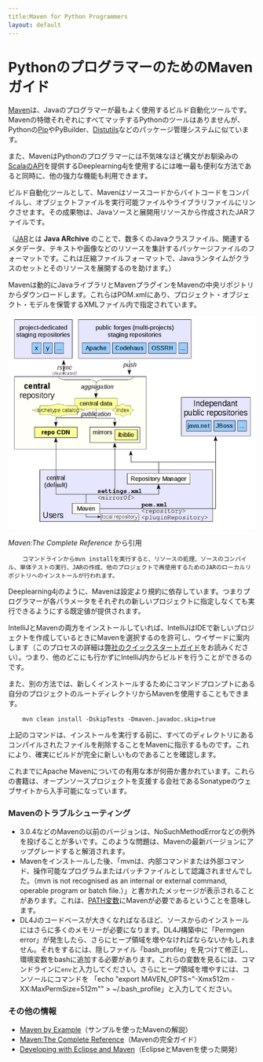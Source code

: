 ```yaml
---
title:Maven for Python Programmers
layout: default
---
```


#  PythonのプログラマーのためのMavenガイド

[Maven](https://ja.wikipedia.org/wiki/Apache_Maven)は、Javaのプログラマーが最もよく使用するビルド自動化ツールです。Mavenの特徴それぞれにすべてマッチするPythonのツールはありませんが、Pythonの[Pip](https://ja.wikipedia.org/wiki/Pip)やPyBuilder、[Distutils](http://docs.activestate.com/activepython/3.2/diveintopython3/html/packaging.html)などのパッケージ管理システムに似ています。 

また、MavenはPythonのプログラマーには不気味なほど構文がお馴染みの[ScalaのAPI](http://nd4j.org/scala.html)を提供するDeeplearning4jを使用するには唯一最も便利な方法であると同時に、他の強力な機能も利用できます。 

ビルド自動化ツールとして、Mavenはソースコードからバイトコードをコンパイルし、オブジェクトファイルを実行可能ファイルやライブラリファイルにリンクさせます。その成果物は、Javaソースと展開用リソースから作成されたJARファイルです。 

（[JAR](https://ja.wikipedia.org/wiki/JAR_(%E3%83%95%E3%82%A1%E3%82%A4%E3%83%AB%E3%83%95%E3%82%A9%E3%83%BC%E3%83%9E%E3%83%83%E3%83%88))とは **Java ARchive** のことで、数多くのJavaクラスファイル、関連するメタデータ、テキストや画像などのリソースを集計するパッケージファイルのフォーマットです。これは圧縮ファイルフォーマットで、Javaランタイムがクラスのセットとそのリソースを展開するのを助けます。） 

Mavenは動的にJavaライブラリとMavenプラグインをMavenの中央リポジトリからダウンロードします。これらはPOM.xmlにあり、プロジェクト・オブジェクト・モデルを保管するXMLファイル内で指定されています。 

![Alt text](../img/maven_schema.png)

*Maven:The Complete Reference* から引用 

		コマンドラインからmvn installを実行すると、リソースの処理、ソースのコンパイル、単体テストの実行、JARの作成、他のプロジェクトで再使用するためのJARのローカルリポジトリへのインストールが行われます。 

Deeplearning4jのように、Mavenは設定より規約に依存しています。つまりプログラマーが各パラメータをそれぞれの新しいプロジェクトに指定しなくても実行できるようにする既定値が提供されます。 

IntelliJとMavenの両方をインストールしていれば、IntelliJはIDEで新しいプロジェクトを作成しているときにMavenを選択するのを許可し、ウイザードに案内します（このプロセスの詳細は[弊社のクイックスタートガイド](https://deeplearning4j.org/ja/quickstart)をお読みください）。つまり、他のどこにも行かずにIntelliJ内からビルドを行うことができるのです。 

また、別の方法では、新しくインストールするためにコマンドプロンプトにある自分のプロジェクトのルートディレクトリからMavenを使用することもできます。

		mvn clean install -DskipTests -Dmaven.javadoc.skip=true
		
上記のコマンドは、インストールを実行する前に、すべてのディレクトリにあるコンパイルされたファイルを削除することをMavenに指示するものです。これにより、確実にビルドが完全に新しいものであることを確認します。


これまでにApache Mavenについての有用な本が何冊か書かれています。これらの書籍は、オープンソースプロジェクトを支援する会社であるSonatypeのウェブサイトから入手可能になっています。 

### Mavenのトラブルシューティング

* 3.0.4などのMavenの以前のバージョンは、NoSuchMethodErrorなどの例外を投げることが多いです。このような問題は、Mavenの最新バージョンにアップグレードすると解消されます。 
* Mavenをインストールした後、「mvnは、内部コマンドまたは外部コマンド、操作可能なプログラムまたはバッチファイルとして認識されませんでした。（mvn is not recognised as an internal or external command, operable program or batch file.）」と書かれたメッセージが表示されることがあります。これは、[PATH変数](https://www.java.com/en/download/help/path.xml)にMavenが必要であるということを意味します。 
* DL4Jのコードベースが大きくなればなるほど、ソースからのインストールにはさらに多くのメモリーが必要になります。DL4J構築中に「Permgen error」が発生したら、さらにヒープ領域を増やなければならないかもしれません。それをするには、隠しファイル「bash_profile」を見つけて修正し、環境変数をbashに追加する必要があります。これらの変数を見るには、コマンドラインに`env`と入力してください。さらにヒープ領域を増やすには、コンソールにコマンドを
      「echo "export MAVEN_OPTS="-Xmx512m -XX:MaxPermSize=512m"" > ~/.bash_profile」と入力してください。

### その他の情報

* [Maven by Example](https://books.sonatype.com/mvnex-book/reference/public-book.html)（サンプルを使ったMavenの解説）
* [Maven:The Complete Reference](https://books.sonatype.com/mvnref-book/reference/public-book.html)（Mavenの完全ガイド）
* [Developing with Eclipse and Maven](https://books.sonatype.com/m2eclipse-book/reference/)（EclipseとMavenを使った開発）
